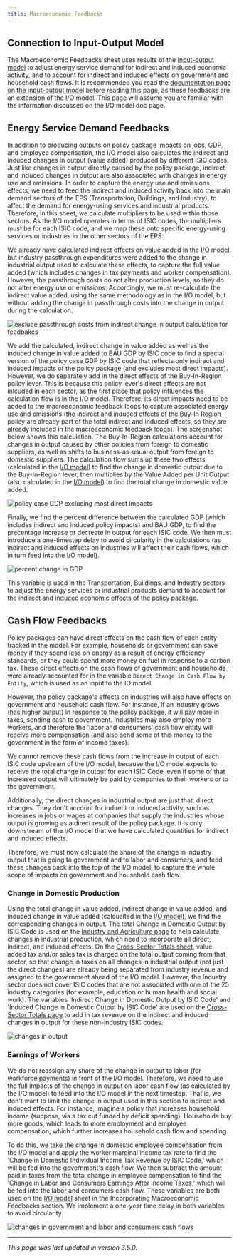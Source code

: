 ```yaml
---
title: Macroeconomic Feedbacks
---
```


## Connection to Input-Output Model

The Macroeconomic Feedbacks sheet uses results of the [input-output model](io-model) to adjust energy service demand for indirect and induced economic activity, and to account for indirect and induced effects on government and household cash flows.  It is recommended you read the [documentation page on the input-output model](io-model) before reading this page, as these feedbacks are an extension of the I/O model.  This page will assume you are familiar with the information discussed on the I/O model doc page.

## Energy Service Demand Feedbacks

In addition to producing outputs on policy package impacts on jobs, GDP, and employee compensation, the I/O model also calculates the indirect and induced changes in output (value added) produced by different ISIC codes.  Just like changes in output directly caused by the policy package, indirect and induced changes in output are also associated with changes in energy use and emissions.  In order to capture the energy use and emissions effects, we need to feed the indirect and induced activity back into the main demand sectors of the EPS (Transportation, Buildings, and Industry), to affect the demand for energy-using services and industrial products.  Therefore, in this sheet, we calculate multipliers to be used within those sectors.  As the I/O model operates in terms of ISIC codes, the multipliers must be for each ISIC code, and we map these onto specific energy-using services or industries in the other sectors of the EPS.

We already have calculated indirect effects on value added in the [I/O model](io-model), but industry passthrough expenditures were added to the change in industrial output used to calculate these effects, to capture the full value added (which includes changes in tax payments and worker compensation).  However, the passthrough costs do not alter production levels, so they do not alter energy use or emissions.  Accordingly, we must re-calculate the indirect value added, using the same methodology as in the I/O model, but without adding the change in passthrough costs into the change in output during the calculation.

![exclude passthrough costs from indirect change in output calculation for feedbakcs](/img/macro-feedbacks-ExcludePassthru.png)

We add the calculated, indirect change in value added as well as the induced change in value added to BAU GDP by ISIC code to find a special version of the policy case GDP by ISIC code that reflects only indirect and induced impacts of the policy package (and excludes most direct impacts).  However, we do separately add in the direct effects of the Buy-In-Region policy lever.  This is because this policy lever's direct effects are not inlcuded in each sector, as the first place that policy influences the calculation flow is in the I/O model.  Therefore, its direct impacts need to be added to the macroeconomic feedback loops to capture associated energy use and emissions (the indirect and induced effects of the Buy-In Region policy are already part of the total indirect and induced effects, so they are already included in the macroeconomic feedback loops).  The screenshot below shows this calculation.  The Buy-In-Region calculations account for changes in output caused by other policies from foreign to domestic suppliers, as well as shifts to business-as-usual output from foreign to domestic suppliers.  The calculation flow sums up these two effects (calculated in the [I/O model](io-model)) to find the change in domestic output due to the Buy-In-Region lever, then multiplies by the Value Added per Unit Output (also calculated in the [I/O model](io-model)) to find the total change in domestic value added.

![policy case GDP exclucing most direct impacts](/img/macro-feedbacks-IndirectGDP.png)

Finally, we find the percent difference between the calculated GDP (which includes indirect and induced policy impacts) and BAU GDP, to find the precentage increase or decreate in output for each ISIC code.  We then must introduce a one-timestep delay to avoid circularity in the calculations (as indirect and induced effects on industries will affect their cash flows, which in turn feed into the I/O model).

![percent change in GDP](/img/macro-feedbacks-PercCngGDP.png)

This variable is used in the Transportation, Buildings, and Industry sectors to adjust the energy services or industrial products demand to account for the indirect and induced economic effects of the policy package.

## Cash Flow Feedbacks

Policy packages can have direct effects on the cash flow of each entity tracked in the model.  For example, households or government can save money if they spend less on energy as a result of energy efficiency standards, or they could spend more money on fuel in response to a carbon tax.  These direct effects on the cash flows of government and households were already accounted for in the variable `Direct Change in Cash Flow by Entity`, which is used as an input to the IO model.

However, the policy package's effects on industries will also have effects on government and household cash flow.  For instance, if an industry grows (has higher output) in response to the policy package, it will pay more in taxes, sending cash to government.  Industries may also employ more workers, and therefore the 'labor and consumers' cash flow entity will receive more compensation (and also send some of this money to the government in the form of income taxes).

We cannot remove these cash flows from the increase in output of each ISIC code upstream of the I/O model, because the I/O model expects to receive the total change in output for each ISIC Code, even if some of that increased output will ultimately be paid by companies to their workers or to the government.

Additionally, the direct changes in industrial output are just that: direct changes.  They don't account for indirect or induced activity, such as increases in jobs or wages at companies that supply the industries whose output is growing as a direct result of the policy package.  It is only downstream of the I/O model that we have calculated quantities for indirect and induced effects.

Therefore, we must now calculate the share of the change in industry output that is going to government and to labor and consumers, and feed these changes back into the top of the I/O model, to capture the whole scope of impacts on government and household cash flow.

### Change in Domestic Production

Using the total change in value added, indirect change in value added, and induced change in value added (calcualted in the [I/O model](io-model)), we find the corresponding changes in output.  The total Change in Domestic Output by ISIC Code is used on the [Industry and Agriculture page](industry-ag-main) to help calculate changes in industrial production, which need to incorporate all direct, indirect, and induced effects.  On the [Cross-Sector Totals sheet](cross-sector-totals), value added tax and/or sales tax is charged on the total output coming from that sector, so that change in taxes on all changes in industrial output (not just the direct changes) are already being separated from industry revenue and assigned to the government ahead of the I/O model.  However, the Industry sector does not cover ISIC codes that are not associated with one of the 25 industry categories (for example, education or human health and social work). The variables 'Indirect Change in Domestic Output by ISIC Code' and 'Induced Change in Domestic Output by ISIC Code' are used on the [Cross-Sector Totals page](cross-sector-totals) to add in tax revenue on the indirect and induced changes in output for these non-industry ISIC codes. 

![changes in output](/img/macro-feedbacks-CngOutput.png)

### Earnings of Workers

We do not reassign any share of the change in output to labor (for workforce payments) in front of the I/O model.  Therefore, we need to use the full impacts of the change in output on labor cash flow (as calculated by the I/O model) to feed into the I/O model in the next timestep.  That is, we don't want to limit the change in output used in this section to indirect and induced effects.  For instance, imagine a policy that increases household income (suppose, via a tax cut funded by deficit spending).  Households buy more goods, which leads to more employment and employee compensation, which further increases household cash flow and spending. 

To do this, we take the change in domestic employee compensation from the I/O model and apply the worker marginal income tax rate to find the 'Change in Domestic Individual Income Tax Revenue by ISIC Code,' which will be fed into the government's cash flow.  We then subtract the amount paid in taxes from the total change in employee compensation to find the 'Change in Labor and Consumers Earnings After Income Taxes,' which will be fed into the labor and consumers cash flow.  These variables are both used on the [I/O model](io-model) sheet in the Incorporating Macroeconomic Feedbacks section.  We implement a one-year time delay in both variables to avoid circularity.

![changes in government and labor and consumers cash flows](/img/macro-feedbacks-CashFlowCngs.png)

---
*This page was last updated in version 3.5.0.*

